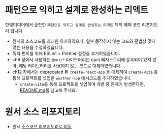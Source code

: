 # 패턴으로 익히고 설계로 완성하는 리액트

한빛미디어에서 출판한 `패턴으로 익히고 설계로 완성하는 리액트` 책의 예제 코드 리포지토리 입니다

- 원서의 소스코드를 최대한 유지하였으나, 일부 동작하지 않는 코드와 문법상 맞지 않는 내용을 수정하였습니다.
- 독자 편의를 위해 ESLint + Prettier 설정을 추가하였습니다.
- ch9 장에서 사용하는 `@xui/*` 라이브러리는 npm 레지스트리에 등록되어 있지 않아, 해당 라이브러리를 사용하지 않는 코드로 대체하였습니다.
- ch12 장에서는 deprecated 된 `create-react-app` 을 대체하여 `create-vite` 를 통해 프로젝트를 셋업한 `weather-app` 예시코드를 추가하였습니다.
  - `create-vite`를 통해 프로젝트를 셋업하여 개발 중 문제가 발생한다면, [README.md](./code/src/ch12/weather/README.md)를 참고해 주세요.

# 원서 소스 리포지토리
- 원서 [소스코드 리포지토리로 이동](https://github.com/PacktPublishing/React-Anti-Patterns/)
